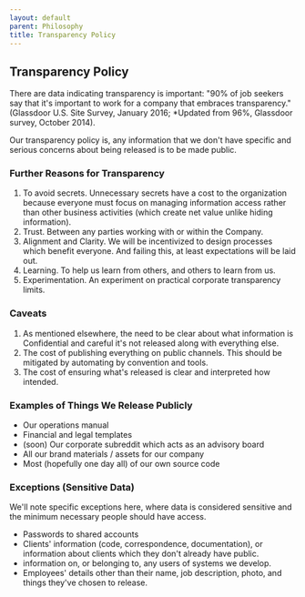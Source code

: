 ```yaml
---
layout: default
parent: Philosophy
title: Transparency Policy
---
```


## Transparency Policy

There are data indicating transparency is important: "90% of job seekers
say that it's important to work for a company that embraces
transparency." (Glassdoor U.S. Site Survey, January 2016; \*Updated from
96%, Glassdoor survey, October 2014).

Our transparency policy is, any information that we don't have specific
and serious concerns about being released is to be made public.

### Further Reasons for Transparency

1.  To avoid secrets. Unnecessary secrets have a cost to the
    organization because everyone must focus on managing information
    access rather than other business activities (which create net value
    unlike hiding information).
2.  Trust. Between any parties working with or within the Company.
3.  Alignment and Clarity. We will be incentivized to design processes
    which benefit everyone. And failing this, at least expectations will
    be laid out.
4.  Learning. To help us learn from others, and others to learn from us.
5.  Experimentation. An experiment on practical corporate transparency
    limits.

### Caveats

1.  As mentioned elsewhere, the need to be clear about what information
    is Confidential and careful it's not released along with everything
    else.
2.  The cost of publishing everything on public channels. This should be
    mitigated by automating by convention and tools.
3.  The cost of ensuring what's released is clear and interpreted how
    intended.

### Examples of Things We Release Publicly

  - Our operations manual
  - Financial and legal templates
  - (soon) Our corporate subreddit which acts as an advisory board
  - All our brand materials / assets for our company
  - Most (hopefully one day all) of our own source code

### Exceptions (Sensitive Data)

We'll note specific exceptions here, where data is considered sensitive
and the minimum necessary people should have access.

  - Passwords to shared accounts
  - Clients' information (code, correspondence, documentation), or
    information about clients which they don't already have public.
  - information on, or belonging to, any users of systems we develop.
  - Employees' details other than their name, job description, photo,
    and things they've chosen to release.

